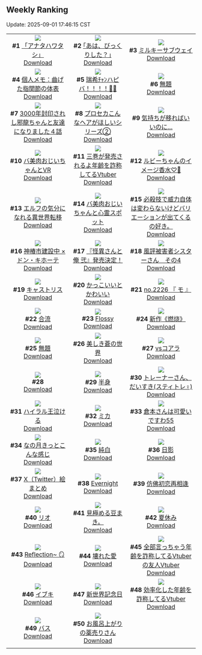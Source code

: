 ## Weekly Ranking
Update: 2025-09-01 17:46:15 CST

|      |      |      |
| :----: | :----: | :----: |
| ![](https://i.pixiv.re/c/240x480/img-master/img/2025/08/26/00/00/11/134330335_p0_master1200.jpg)<br>**#1** [「アナタハワタシ」](https://www.pixiv.net/artworks/134330335)<br>[Download](https://i.pixiv.re/img-original/img/2025/08/26/00/00/11/134330335_p0.jpg) | ![](https://i.pixiv.re/c/240x480/img-master/img/2025/08/25/17/11/58/134313943_p0_master1200.jpg)<br>**#2** [｢あは、びっくりした？｣](https://www.pixiv.net/artworks/134313943)<br>[Download](https://i.pixiv.re/img-original/img/2025/08/25/17/11/58/134313943_p0.jpg) | ![](https://i.pixiv.re/c/240x480/img-master/img/2025/08/26/19/34/35/134355302_p0_master1200.jpg)<br>**#3** [ミルキーサブウェイ](https://www.pixiv.net/artworks/134355302)<br>[Download](https://i.pixiv.re/img-original/img/2025/08/26/19/34/35/134355302_p0.jpg) |
| ![](https://i.pixiv.re/c/240x480/img-master/img/2025/08/26/06/00/09/134338495_p0_master1200.jpg)<br>**#4** [個人メモ：曲げた指関節の体表](https://www.pixiv.net/artworks/134338495)<br>[Download](https://i.pixiv.re/img-original/img/2025/08/26/06/00/09/134338495_p0.jpg) | ![](https://i.pixiv.re/c/240x480/img-master/img/2025/08/27/00/00/08/134366329_p0_master1200.jpg)<br>**#5** [瑞希ﾁｬﾝハピバ！！！！🎂🎉](https://www.pixiv.net/artworks/134366329)<br>[Download](https://i.pixiv.re/img-original/img/2025/08/27/00/00/08/134366329_p0.jpg) | ![](https://i.pixiv.re/c/240x480/img-master/img/2025/08/25/18/19/27/134316046_p0_master1200.jpg)<br>**#6** [無題](https://www.pixiv.net/artworks/134316046)<br>[Download](https://i.pixiv.re/img-original/img/2025/08/25/18/19/27/134316046_p0.jpg) |
| ![](https://i.pixiv.re/c/240x480/img-master/img/2025/08/26/00/47/32/134332702_p0_master1200.jpg)<br>**#7** [3000年封印されし邪龍ちゃんと友達になりました４話](https://www.pixiv.net/artworks/134332702)<br>[Download](https://i.pixiv.re/img-original/img/2025/08/26/00/47/32/134332702_p0.jpg) | ![](https://i.pixiv.re/c/240x480/img-master/img/2025/08/25/00/01/11/134292987_p0_master1200.jpg)<br>**#8** [プロセカこんなヘアがほしいシリーズ②](https://www.pixiv.net/artworks/134292987)<br>[Download](https://i.pixiv.re/img-original/img/2025/08/25/00/01/11/134292987_p0.jpg) | ![](https://i.pixiv.re/c/240x480/img-master/img/2025/08/27/17/00/34/134386780_p0_master1200.jpg)<br>**#9** [気持ちが移ればいいのに…](https://www.pixiv.net/artworks/134386780)<br>[Download](https://i.pixiv.re/img-original/img/2025/08/27/17/00/34/134386780_p0.jpg) |
| ![](https://i.pixiv.re/c/240x480/img-master/img/2025/08/25/00/21/33/134294147_p0_master1200.jpg)<br>**#10** [バ美肉おじいちゃんとVR](https://www.pixiv.net/artworks/134294147)<br>[Download](https://i.pixiv.re/img-original/img/2025/08/25/00/21/33/134294147_p0.jpg) | ![](https://i.pixiv.re/c/240x480/img-master/img/2025/08/26/21/09/06/134359152_p0_master1200.jpg)<br>**#11** [三巻が発売されるよ年齢を詐称してるVtuber](https://www.pixiv.net/artworks/134359152)<br>[Download](https://i.pixiv.re/img-original/img/2025/08/26/21/09/06/134359152_p0.png) | ![](https://i.pixiv.re/c/240x480/img-master/img/2025/08/25/21/59/34/134324704_p0_master1200.jpg)<br>**#12** [ルビーちゃんのイメージ香水♡🍒](https://www.pixiv.net/artworks/134324704)<br>[Download](https://i.pixiv.re/img-original/img/2025/08/25/21/59/34/134324704_p0.jpg) |
| ![](https://i.pixiv.re/c/240x480/img-master/img/2025/08/26/16/50/30/134350175_p0_master1200.jpg)<br>**#13** [エルフの気分になれる異世界転移](https://www.pixiv.net/artworks/134350175)<br>[Download](https://i.pixiv.re/img-original/img/2025/08/26/16/50/30/134350175_p0.jpg) | ![](https://i.pixiv.re/c/240x480/img-master/img/2025/08/27/00/00/39/134366532_p0_master1200.jpg)<br>**#14** [バ美肉おじいちゃんと心霊スポット](https://www.pixiv.net/artworks/134366532)<br>[Download](https://i.pixiv.re/img-original/img/2025/08/27/00/00/39/134366532_p0.jpg) | ![](https://i.pixiv.re/c/240x480/img-master/img/2025/08/28/01/52/05/134366027_p0_master1200.jpg)<br>**#15** [必殺技で威力自体は変わらないけどバリエーションが出てくるの好き。](https://www.pixiv.net/artworks/134366027)<br>[Download](https://i.pixiv.re/img-original/img/2025/08/28/01/52/05/134366027_p0.jpg) |
| ![](https://i.pixiv.re/c/240x480/img-master/img/2025/08/26/00/00/11/134330334_p0_master1200.jpg)<br>**#16** [神椿市建設中 × ドン・キホーテ](https://www.pixiv.net/artworks/134330334)<br>[Download](https://i.pixiv.re/img-original/img/2025/08/26/00/00/11/134330334_p0.jpg) | ![](https://i.pixiv.re/c/240x480/img-master/img/2025/08/25/21/43/39/134323943_p0_master1200.jpg)<br>**#17** [『怪異さんと俺 弐』発売決定！](https://www.pixiv.net/artworks/134323943)<br>[Download](https://i.pixiv.re/img-original/img/2025/08/25/21/43/39/134323943_p0.jpg) | ![](https://i.pixiv.re/c/240x480/img-master/img/2025/08/26/16/16/34/134349460_p0_master1200.jpg)<br>**#18** [風評被害者シスターさん　その4](https://www.pixiv.net/artworks/134349460)<br>[Download](https://i.pixiv.re/img-original/img/2025/08/26/16/16/34/134349460_p0.png) |
| ![](https://i.pixiv.re/c/240x480/img-master/img/2025/08/25/00/06/37/134293393_p0_master1200.jpg)<br>**#19** [キャストリス](https://www.pixiv.net/artworks/134293393)<br>[Download](https://i.pixiv.re/img-original/img/2025/08/25/00/06/37/134293393_p0.jpg) | ![](https://i.pixiv.re/c/240x480/img-master/img/2025/08/26/00/01/11/134330596_p0_master1200.jpg)<br>**#20** [かっこいいとかわいい](https://www.pixiv.net/artworks/134330596)<br>[Download](https://i.pixiv.re/img-original/img/2025/08/26/00/01/11/134330596_p0.jpg) | ![](https://i.pixiv.re/c/240x480/img-master/img/2025/08/27/22/45/09/134400005_p0_master1200.jpg)<br>**#21** [no.2226 『 モ 』](https://www.pixiv.net/artworks/134400005)<br>[Download](https://i.pixiv.re/img-original/img/2025/08/27/22/45/09/134400005_p0.jpg) |
| ![](https://i.pixiv.re/c/240x480/img-master/img/2025/08/26/22/28/24/134362516_p0_master1200.jpg)<br>**#22** [合流](https://www.pixiv.net/artworks/134362516)<br>[Download](https://i.pixiv.re/img-original/img/2025/08/26/22/28/24/134362516_p0.png) | ![](https://i.pixiv.re/c/240x480/img-master/img/2025/08/26/00/00/18/134330386_p0_master1200.jpg)<br>**#23** [Flossy](https://www.pixiv.net/artworks/134330386)<br>[Download](https://i.pixiv.re/img-original/img/2025/08/26/00/00/18/134330386_p0.jpg) | ![](https://i.pixiv.re/c/240x480/img-master/img/2025/08/25/01/57/07/134297330_p0_master1200.jpg)<br>**#24** [新作《燃烧》](https://www.pixiv.net/artworks/134297330)<br>[Download](https://i.pixiv.re/img-original/img/2025/08/25/01/57/07/134297330_p0.jpg) |
| ![](https://i.pixiv.re/c/240x480/img-master/img/2025/08/26/13/42/38/134346470_p0_master1200.jpg)<br>**#25** [無題](https://www.pixiv.net/artworks/134346470)<br>[Download](https://i.pixiv.re/img-original/img/2025/08/26/13/42/38/134346470_p0.jpg) | ![](https://i.pixiv.re/c/240x480/img-master/img/2025/08/26/20/00/47/134356310_p0_master1200.jpg)<br>**#26** [美しき蒼の世界](https://www.pixiv.net/artworks/134356310)<br>[Download](https://i.pixiv.re/img-original/img/2025/08/26/20/00/47/134356310_p0.jpg) | ![](https://i.pixiv.re/c/240x480/img-master/img/2025/08/26/00/00/48/134330522_p0_master1200.jpg)<br>**#27** [vsコアラ](https://www.pixiv.net/artworks/134330522)<br>[Download](https://i.pixiv.re/img-original/img/2025/08/26/00/00/48/134330522_p0.jpg) |
| ![](https://s.pximg.net/common/images/limit_unviewable_s.png)<br>**#28** [](https://www.pixiv.net/artworks/134365080)<br>[Download](https://s.pximg.net/common/images/limit_unviewable_s.png) | ![](https://i.pixiv.re/c/240x480/img-master/img/2025/08/25/18/31/42/134316460_p0_master1200.jpg)<br>**#29** [半身](https://www.pixiv.net/artworks/134316460)<br>[Download](https://i.pixiv.re/img-original/img/2025/08/25/18/31/42/134316460_p0.png) | ![](https://i.pixiv.re/c/240x480/img-master/img/2025/08/27/22/20/51/134398922_p0_master1200.jpg)<br>**#30** [トレーナーさん、だいすき(スティトレ︎︎♀)](https://www.pixiv.net/artworks/134398922)<br>[Download](https://i.pixiv.re/img-original/img/2025/08/27/22/20/51/134398922_p0.jpg) |
| ![](https://i.pixiv.re/c/240x480/img-master/img/2025/08/26/04/00/04/134337013_p0_master1200.jpg)<br>**#31** [ハイラル王泣ける](https://www.pixiv.net/artworks/134337013)<br>[Download](https://i.pixiv.re/img-original/img/2025/08/26/04/00/04/134337013_p0.jpg) | ![](https://i.pixiv.re/c/240x480/img-master/img/2025/08/26/00/41/27/134332480_p0_master1200.jpg)<br>**#32** [ミカ](https://www.pixiv.net/artworks/134332480)<br>[Download](https://i.pixiv.re/img-original/img/2025/08/26/00/41/27/134332480_p0.jpg) | ![](https://i.pixiv.re/c/240x480/img-master/img/2025/08/26/09/47/38/134342013_p0_master1200.jpg)<br>**#33** [倉本さんは可愛いですわ55](https://www.pixiv.net/artworks/134342013)<br>[Download](https://i.pixiv.re/img-original/img/2025/08/26/09/47/38/134342013_p0.jpg) |
| ![](https://i.pixiv.re/c/240x480/img-master/img/2025/08/25/21/19/43/134322870_p0_master1200.jpg)<br>**#34** [なの月きっとこんな感じ](https://www.pixiv.net/artworks/134322870)<br>[Download](https://i.pixiv.re/img-original/img/2025/08/25/21/19/43/134322870_p0.png) | ![](https://i.pixiv.re/c/240x480/img-master/img/2025/08/25/00/00/14/134292725_p0_master1200.jpg)<br>**#35** [純白](https://www.pixiv.net/artworks/134292725)<br>[Download](https://i.pixiv.re/img-original/img/2025/08/25/00/00/14/134292725_p0.png) | ![](https://i.pixiv.re/c/240x480/img-master/img/2025/08/25/00/17/53/134293976_p0_master1200.jpg)<br>**#36** [日影](https://www.pixiv.net/artworks/134293976)<br>[Download](https://i.pixiv.re/img-original/img/2025/08/25/00/17/53/134293976_p0.png) |
| ![](https://i.pixiv.re/c/240x480/img-master/img/2025/08/27/00/00/23/134366455_p0_master1200.jpg)<br>**#37** [X（Twitter）絵まとめ](https://www.pixiv.net/artworks/134366455)<br>[Download](https://i.pixiv.re/img-original/img/2025/08/27/00/00/23/134366455_p0.jpg) | ![](https://i.pixiv.re/c/240x480/img-master/img/2025/08/26/00/56/31/134332999_p0_master1200.jpg)<br>**#38** [Evernight](https://www.pixiv.net/artworks/134332999)<br>[Download](https://i.pixiv.re/img-original/img/2025/08/26/00/56/31/134332999_p0.png) | ![](https://i.pixiv.re/c/240x480/img-master/img/2025/08/26/01/05/05/134333336_p0_master1200.jpg)<br>**#39** [仿佛初恋再相逢](https://www.pixiv.net/artworks/134333336)<br>[Download](https://i.pixiv.re/img-original/img/2025/08/26/01/05/05/134333336_p0.jpg) |
| ![](https://i.pixiv.re/c/240x480/img-master/img/2025/08/25/00/46/28/134295143_p0_master1200.jpg)<br>**#40** [リオ](https://www.pixiv.net/artworks/134295143)<br>[Download](https://i.pixiv.re/img-original/img/2025/08/25/00/46/28/134295143_p0.png) | ![](https://i.pixiv.re/c/240x480/img-master/img/2025/08/28/02/03/48/134298905_p0_master1200.jpg)<br>**#41** [見極める豆まき。](https://www.pixiv.net/artworks/134298905)<br>[Download](https://i.pixiv.re/img-original/img/2025/08/28/02/03/48/134298905_p0.jpg) | ![](https://i.pixiv.re/c/240x480/img-master/img/2025/08/26/19/53/11/134355913_p0_master1200.jpg)<br>**#42** [夏休み](https://www.pixiv.net/artworks/134355913)<br>[Download](https://i.pixiv.re/img-original/img/2025/08/26/19/53/11/134355913_p0.png) |
| ![](https://i.pixiv.re/c/240x480/img-master/img/2025/08/26/21/06/04/134359020_p0_master1200.jpg)<br>**#43** [Reflection~ 🪞](https://www.pixiv.net/artworks/134359020)<br>[Download](https://i.pixiv.re/img-original/img/2025/08/26/21/06/04/134359020_p0.png) | ![](https://i.pixiv.re/c/240x480/img-master/img/2025/08/26/00/00/10/134330331_p0_master1200.jpg)<br>**#44** [壊れた愛](https://www.pixiv.net/artworks/134330331)<br>[Download](https://i.pixiv.re/img-original/img/2025/08/26/00/00/10/134330331_p0.jpg) | ![](https://i.pixiv.re/c/240x480/img-master/img/2025/08/25/21/19/22/134322857_p0_master1200.jpg)<br>**#45** [全部言っちゃう年齢を詐称してるVtuberの友人Vtuber](https://www.pixiv.net/artworks/134322857)<br>[Download](https://i.pixiv.re/img-original/img/2025/08/25/21/19/22/134322857_p0.png) |
| ![](https://i.pixiv.re/c/240x480/img-master/img/2025/08/26/13/21/36/134346079_p0_master1200.jpg)<br>**#46** [イブキ](https://www.pixiv.net/artworks/134346079)<br>[Download](https://i.pixiv.re/img-original/img/2025/08/26/13/21/36/134346079_p0.png) | ![](https://i.pixiv.re/c/240x480/img-master/img/2025/08/26/20/11/34/134354410_p0_master1200.jpg)<br>**#47** [新世界記念日](https://www.pixiv.net/artworks/134354410)<br>[Download](https://i.pixiv.re/img-original/img/2025/08/26/20/11/34/134354410_p0.png) | ![](https://i.pixiv.re/c/240x480/img-master/img/2025/08/27/21/02/03/134395395_p0_master1200.jpg)<br>**#48** [効率化した年齢を詐称してるVtuber](https://www.pixiv.net/artworks/134395395)<br>[Download](https://i.pixiv.re/img-original/img/2025/08/27/21/02/03/134395395_p0.png) |
| ![](https://i.pixiv.re/c/240x480/img-master/img/2025/08/26/01/05/20/134333346_p0_master1200.jpg)<br>**#49** [バス](https://www.pixiv.net/artworks/134333346)<br>[Download](https://i.pixiv.re/img-original/img/2025/08/26/01/05/20/134333346_p0.png) | ![](https://i.pixiv.re/c/240x480/img-master/img/2025/08/25/00/00/44/134292899_p0_master1200.jpg)<br>**#50** [お風呂上がりの薬売りさん](https://www.pixiv.net/artworks/134292899)<br>[Download](https://i.pixiv.re/img-original/img/2025/08/25/00/00/44/134292899_p0.jpg) |
|      |
